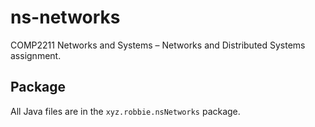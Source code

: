 # ns-networks
COMP2211 Networks and Systems – Networks and Distributed Systems assignment.

## Package
All Java files are in the `xyz.robbie.nsNetworks` package.
